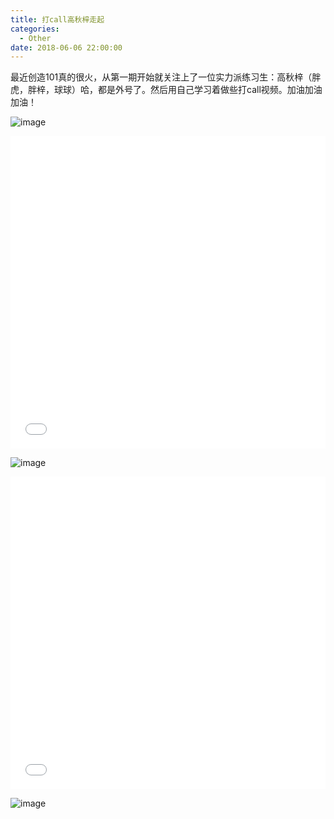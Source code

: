 ```yaml
---
title: 打call高秋梓走起
categories:
  - Other
date: 2018-06-06 22:00:00
---
```

最近创造101真的很火，从第一期开始就关注上了一位实力派练习生：高秋梓（胖虎，胖梓，球球）哈，都是外号了。然后用自己学习着做些打call视频。加油加油加油！

![image](https://img-dragon-blog.oss-cn-beijing.aliyuncs.com/github/imgs/weibo-gqz-video-1.png)

<iframe src="//player.bilibili.com/player.html?aid=24184521&cid=40537854&page=1" scrolling="no" border="0" frameborder="no" framespacing="0" allowfullscreen="true" style="width: 100%; height: 500px;"></iframe>

![image](https://img-dragon-blog.oss-cn-beijing.aliyuncs.com/github/imgs/weibo-gqz-video-2.png)

<iframe src="//player.bilibili.com/player.html?aid=24359771&cid=40881995&page=1" scrolling="no" border="0" frameborder="no" framespacing="0" allowfullscreen="true" style="width: 100%; height: 500px;"></iframe>

![image](https://img-dragon-blog.oss-cn-beijing.aliyuncs.com/github/imgs/weibo-gqz-video-3.png)
